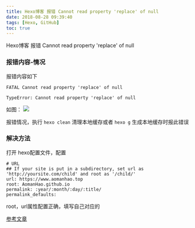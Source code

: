 ```yaml
---
title: Hexo博客 报错 Cannot read property 'replace' of null
date: 2018-08-28 09:39:40
tags: [Hexo, GitHub]
toc: true
---
```


Hexo博客 报错 Cannot read property 'replace' of null

<!--more-->

### 报错内容-情况

报错内容如下
```
FATAL Cannot read property 'replace' of null

TypeError: Cannot read property 'replace' of null

```
如图：
![](http://p3qhnc0eg.bkt.clouddn.com/blog/img/hexo_error_replace.png)

报错情况，执行 `hexo clean` 清理本地缓存或者 `hexo g` 生成本地缓存时报此错误



### 解决方法

打开 hexo配置文件，配置
```
# URL
## If your site is put in a subdirectory, set url as 'http://yoursite.com/child' and root as '/child/'
url: https://www.aomanhao.top
root: AomanHao.github.io
permalink: :year/:month/:day/:title/
permalink_defaults:

```

root，url属性配置正确，填写自己对应的


[参考文章](https://www.jianshu.com/p/449accb044b4)